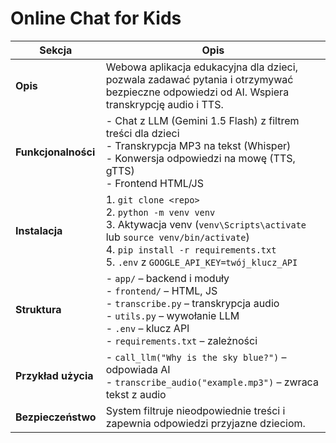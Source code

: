 # Online Chat for Kids

| Sekcja | Opis |
|--------|------|
| **Opis** | Webowa aplikacja edukacyjna dla dzieci, pozwala zadawać pytania i otrzymywać bezpieczne odpowiedzi od AI. Wspiera transkrypcję audio i TTS. |
| **Funkcjonalności** | - Chat z LLM (Gemini 1.5 Flash) z filtrem treści dla dzieci<br>- Transkrypcja MP3 na tekst (Whisper)<br>- Konwersja odpowiedzi na mowę (TTS, gTTS)<br>- Frontend HTML/JS |
| **Instalacja** | 1. `git clone <repo>`<br>2. `python -m venv venv`<br>3. Aktywacja venv (`venv\Scripts\activate` lub `source venv/bin/activate`)<br>4. `pip install -r requirements.txt`<br>5. `.env` z `GOOGLE_API_KEY=twój_klucz_API` |
| **Struktura** | - `app/` – backend i moduły<br>- `frontend/` – HTML, JS<br>- `transcribe.py` – transkrypcja audio<br>- `utils.py` – wywołanie LLM<br>- `.env` – klucz API<br>- `requirements.txt` – zależności |
| **Przykład użycia** | - `call_llm("Why is the sky blue?")` – odpowiada AI<br>- `transcribe_audio("example.mp3")` – zwraca tekst z audio |
| **Bezpieczeństwo** | System filtruje nieodpowiednie treści i zapewnia odpowiedzi przyjazne dzieciom. |
